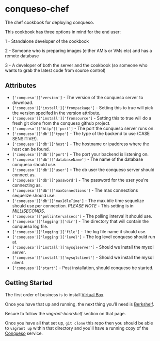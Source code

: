conqueso-chef
=============

The chef cookbook for deploying conqueso.

This cookbook has three options in mind for the end user:

1 - Standalone developer of the cookbook

2 - Someone who is preparing images (either AMIs or VMs etc) and has a remote database 

3 - A developer of both the server and the cookbook (so someone who wants to grab the latest code from source control)


Attributes
----------
* `['conqueso']['version']` - The version of the conqueso server to download.
* `['conqueso']['install']['frompackage']` - Setting this to true will pick the version specifed in the version attribute.
* `['conqueso']['install']['fromsource']` - Setting this to true will do a fresh git clone from the conqueso github project.
* `['conqueso']['http']['port']` - The port the conqueso server runs on.
* `['conqueso']['db']['type']` - The type of the backend to use (CASE SENSITIVE!).
* `['conqueso']['db']['host']` - The hostname or ipaddress where the host can be found.
* `['conqueso']['db']['port']` - The port your backend is listening on.
* `['conqueso']['db']['databaseName']` - The name of the database conqueso should use.
* `['conqueso']['db']['user']` - The db user the conqueso server should connect as.
* `['conqueso']['db']['password']` - The password for the user you're connecting as.
* `['conqueso']['db']['maxConnections']` - The max connections sequelize should use.
* `['conqueso']['db']['maxIdleTime']` - The max idle time sequelize should use per connection.  *PLEASE NOTE* - This setting is in _MILLISECONDS_.
* `['conqueso']['pollintervalsecs']` - The polling interval it should use.
* `['conqueso']['logging']['dir']` - The directory that will contain the conqueso log file.
* `['conqueso']['logging']['file']` - The log file name it should use.
* `['conqueso']['logging']['level']` - The log level conqueso should run at.
* `['conqueso']['install']['mysqlserver']` - Should we install the mysql server.
* `['conqueso']['install']['mysqlclient']` - Should we install the mysql client.
* `['conqueso']['start']` - Post installation, should conqueso be started.



Getting Started
-----------

The first order of business is to install [Virtual Box](https://www.virtualbox.org/). 

Once you have that up and running, the next thing you'll need is [Berkshelf](http://berkshelf.com/).

Besure to follow the *vagrant-berkshelf* section on that page.

Once you have all that set up, `git clone` this repo then you should be able to `vagrant up` within that directory and you'll have a running copy of the [Conqueso](https://github.com/rapid7/conqueso) service.
